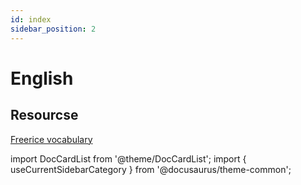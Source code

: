 ```yaml
---
id: index
sidebar_position: 2
---
```


# English

## Resourcse

[Freerice vocabulary](https://play.freerice.com/categories/english-vocabulary?level=1)

import DocCardList from '@theme/DocCardList';
import { useCurrentSidebarCategory } from '@docusaurus/theme-common';

<DocCardList items={useCurrentSidebarCategory().items} />